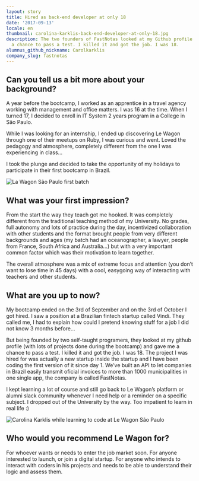 ```yaml
---
layout: story
title: Hired as back-end developer at only 18
date: '2017-09-13'
locale: en
thumbnail: carolina-karklis-back-end-developer-at-only-18.jpg
description: The two founders of FastNotas looked at my Github profile and gave me
  a chance to pass a test. I killed it and got the job. I was 18.
alumnus_github_nickname: Carolkarklis
company_slug: fastnotas
---
```


## Can you tell us a bit more about your background?

A year before the bootcamp, I worked as an apprentice in a travel agency working with management and office matters. I was 16 at the time. When I turned 17, I decided to enroll in IT System 2 years program in a College in São Paulo.

While I was looking for an internship, I ended up discovering Le Wagon through one of their meetups on Ruby, I was curious and went. Loved the pedagogy and atmosphere, completely different from the one I was experiencing in class...

I took the plunge and decided to take the opportunity of my holidays to participate in their first bootcamp in Brazil.

<p><img src="https://raw.githubusercontent.com/lewagon/www-images/master/testimonials/carolinakarklis/carolina-karklis-back-end-developer-at-only-18-1.jpg" alt="La Wagon São Paulo first batch"></p>

## What was your first impression?

From the start the way they teach got me hooked. It was completely different from the traditional teaching method of my University. No grades, full autonomy and lots of practice during the day, incentivized collaboration with other students and the format brought people from very different backgrounds and ages (my batch had an oceanographer, a lawyer, people from France, South Africa and Australia…) but with a very important common factor which was their motivation to learn together.

The overall atmosphere was a mix of extreme focus and attention (you don’t want to lose time in 45 days) with a cool, easygoing way of interacting with teachers and other students.

## What are you up to now?

My bootcamp ended on the 3rd of September and on the 3rd of October I got hired. I saw a position at a Brazilian fintech startup called Vindi. They called me, I had to explain how could I pretend knowing stuff for a job I did not know 3 months before…

But being founded by two self-taught programers, they looked at my github profile (with lots of projects done during the bootcamp) and gave me a chance to pass a test. I killed it and got the job. I was 18. The project I was hired for was actually a new startup inside the startup and I have been coding the first version of it since day 1. We’ve built an API to let companies in Brazil easily transmit oficial invoices to more than 1000 municipalities in one single app, the company is called FastNotas.

I kept learning a lot of course and still go back to Le Wagon’s platform or alumni slack community whenever I need help or a reminder on a specific subject. I dropped out of the University by the way. Too impatient to learn in real life :)

<p><img src="https://raw.githubusercontent.com/lewagon/www-images/master/testimonials/carolinakarklis/carolina-karklis-back-end-developer-at-only-18-2.jpg" alt="Carolina  Karklis while learning to code at Le Wagon São Paulo"></p>

## Who would you recommend Le Wagon for?

For whoever wants or needs to enter the job market soon. For anyone interested to launch, or join a digital startup. For anyone who intends to interact with coders in his projects and needs to be able to understand their logic and assess them.
